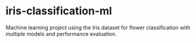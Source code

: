 # iris-classification-ml
Machine learning project using the Iris dataset for flower classification with multiple models and performance evaluation.
